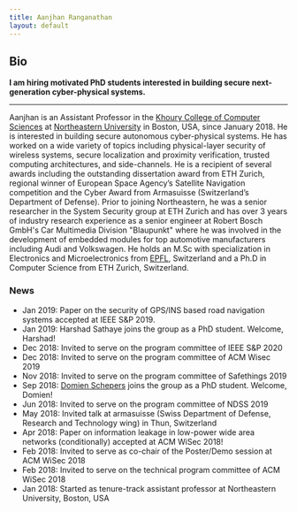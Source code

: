 ```yaml
---
title: Aanjhan Ranganathan
layout: default
---
```


## Bio

**I am hiring motivated PhD students interested in building secure next-generation cyber-physical systems.**

---
Aanjhan is an Assistant Professor in the [Khoury College of Computer Sciences] at [Northeastern University] in Boston, USA, since January 2018. He is interested in building secure autonomous cyber-physical systems. He has worked on a wide variety of topics including physical-layer security of wireless systems, secure localization and proximity verification, trusted computing architectures, and side-channels. He is a recipient of several awards including the outstanding dissertation award from ETH Zurich, regional winner of European Space Agency’s Satellite Navigation competition and the Cyber Award from Armasuisse (Switzerland’s Department of Defense). Prior to joining Northeastern, he was a senior researcher in the System Security group at ETH Zurich and has over 3 years of industry research experience as a senior engineer at Robert Bosch GmbH's Car Multimedia Division "Blaupunkt" where he was involved in the development of embedded modules for top automotive manufacturers including Audi and Volkswagen. He holds an M.Sc with specialization in Electronics and Microelectronics from [EPFL], Switzerland and a Ph.D in Computer Science from ETH Zurich, Switzerland.


### News
* Jan 2019: Paper on the security of GPS/INS based road navigation systems accepted at IEEE S&P 2019.
* Jan 2019: Harshad Sathaye joins the group as a PhD student. Welcome, Harshad!
* Dec 2018: Invited to serve on the program committee of IEEE S&P 2020
* Dec 2018: Invited to serve on the program committee of ACM Wisec 2019
* Nov 2018: Invited to serve on the program committee of Safethings 2019
* Sep 2018: [Domien Schepers] joins the group as a PhD student. Welcome, Domien!
* Jun 2018: Invited to serve on the program committee of NDSS 2019
* May 2018: Invited talk at armasuisse (Swiss Department of Defense, Research and Technology wing) in Thun, Switzerland
* Apr 2018: Paper on information leakage in low-power wide area networks (conditionally) accepted at ACM WiSec 2018!
* Feb 2018: Invited to serve as co-chair of the Poster/Demo session at ACM WiSec 2018
* Feb 2018: Invited to serve on the technical program committee of ACM WiSec 2018
* Jan 2018: Started as tenure-track assistant professor at Northeastern University, Boston, USA

[System Security group at ETH Zurich]:http://www.syssec.ethz.ch
[EPFL]:http://epfl.ch
[Prof. Dr. Srdjan Capkun]:http://www.syssec.ethz.ch/people/capkun.html
[Khoury College of Computer Sciences]:http://khoury.northeastern.edu
[Northeastern University]:http://www.northeastern.edu
[Domien Schepers]:https://www.khoury.northeastern.edu/people/domien-schepers/